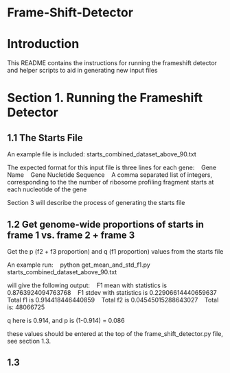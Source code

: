 # Frame-Shift-Detector

# Introduction

This README contains the instructions for running the frameshift detector and helper scripts to aid in generating new input files

# Section 1. Running the Frameshift Detector #

## 1.1 The Starts File

An example file is included: starts_combined_dataset_above_90.txt

The expected format for this input file is three lines for each gene:&nbsp;&nbsp;&nbsp;
Gene Name&nbsp;&nbsp;&nbsp;
Gene Nucletide Sequence&nbsp;&nbsp;&nbsp;
A comma separated list of integers, corresponding to the the number of ribosome profiling fragment starts at each nucleotide of the gene

Section 3 will describe the process of generating the starts file 

## 1.2 Get genome-wide proportions of starts in frame 1 vs. frame 2 + frame 3

Get the p (f2 + f3 proportion) and q (f1 proportion) values from the starts file 

An example run:&nbsp;&nbsp;&nbsp;
python get_mean_and_std_f1.py starts_combined_dataset_above_90.txt

will give the following output:&nbsp;&nbsp;&nbsp;
F1 mean with statistics is 0.8763924094763768&nbsp;&nbsp;&nbsp;
F1 stdev with statistics is 0.22906614440659637&nbsp;&nbsp;&nbsp;
Total f1 is 0.914418446440859&nbsp;&nbsp;&nbsp;
Total f2 is 0.04545015288643027&nbsp;&nbsp;&nbsp;
Total is: 48066725&nbsp;&nbsp;&nbsp;

q here is 0.914, and p is (1-0.914) = 0.086

these values should be entered at the top of the frame_shift_detector.py file, see section 1.3. 

## 1.3 
